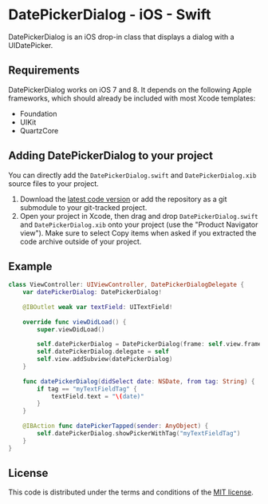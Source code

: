 # DatePickerDialog - iOS - Swift

DatePickerDialog is an iOS drop-in class that displays a dialog with a UIDatePicker.

## Requirements

DatePickerDialog works on iOS 7 and 8. It depends on the following Apple frameworks, which should already be included with most Xcode templates:

* Foundation
* UIKit
* QuartzCore

## Adding DatePickerDialog to your project

You can directly add the `DatePickerDialog.swift` and `DatePickerDialog.xib` source files to your project.

1. Download the [latest code version](https://github.com/squimer/DatePickerDialog-iOS-Swift/archive/master.zip) or add the repository as a git submodule to your git-tracked project. 
2. Open your project in Xcode, then drag and drop `DatePickerDialog.swift` and `DatePickerDialog.xib` onto your project (use the "Product Navigator view"). Make sure to select Copy items when asked if you extracted the code archive outside of your project. 

## Example

```swift
class ViewController: UIViewController, DatePickerDialogDelegate {
    var datePickerDialog: DatePickerDialog!
    
    @IBOutlet weak var textField: UITextField!
	
    override func viewDidLoad() {
        super.viewDidLoad()
        
        self.datePickerDialog = DatePickerDialog(frame: self.view.frame)
        self.datePickerDialog.delegate = self
        self.view.addSubview(datePickerDialog)
    }
    
    func datePickerDialog(didSelect date: NSDate, from tag: String) {
        if tag == "myTextFieldTag" {
            textField.text = "\(date)"
        }
    }
    
    @IBAction func datePickerTapped(sender: AnyObject) {
        self.datePickerDialog.showPickerWithTag("myTextFieldTag")
    }
}
```

## License

This code is distributed under the terms and conditions of the [MIT license](LICENSE). 
